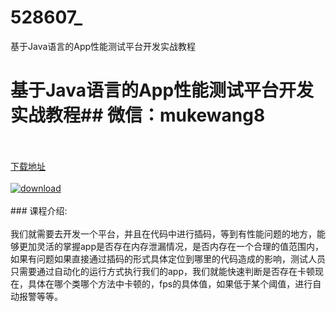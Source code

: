 # 528607_
基于Java语言的App性能测试平台开发实战教程
# 基于Java语言的App性能测试平台开发实战教程## 微信：mukewang8
<br/></br>[下载地址](http://www.36tz.cn/article/528607 "下载地址")
<br/></br>[![download](http://36tz.cn/muke_img/2019_11_2-54-300x199.png "下载地址")](http://www.36tz.cn/article/528607 "下载地址")
<br/></br>### 课程介绍:<br/></br>我们就需要去开发一个平台，并且在代码中进行插码，等到有性能问题的地方，能够更加灵活的掌握app是否存在内存泄漏情况，是否内存在一个合理的值范围内，如果有问题如果直接通过插码的形式具体定位到哪里的代码造成的影响，测试人员只需要通过自动化的运行方式执行我们的app，我们就能快速判断是否存在卡顿现在，具体在哪个类哪个方法中卡顿的，fps的具体值，如果低于某个阈值，进行自动报警等等。


